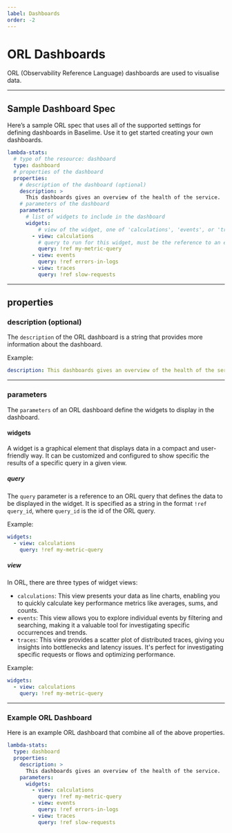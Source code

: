 ```yaml
---
label: Dashboards
order: -2
---
```


# ORL Dashboards

ORL (Observability Reference Language) dashboards are used to visualise data.

---

## Sample Dashboard Spec

Here’s a sample ORL spec that uses all of the supported settings for defining dashboards in Baselime. Use it to get started creating your own dashboards.

``` yaml # :icon-code: .baselime/resources.yml
lambda-stats:
  # type of the resource: dashboard 
  type: dashboard
  # properties of the dashboard
  properties:
    # description of the dashboard (optional)
    description: >
      This dashboards gives an overview of the health of the service.
    # parameters of the dashboard
    parameters:
      # list of widgets to include in the dashboard
      widgets:
          # view of the widget, one of 'calculations', 'events', or 'traces'
        - view: calculations
          # query to run for this widget, must be the reference to an existing query
          query: !ref my-metric-query
        - view: events
          query: !ref errors-in-logs
        - view: traces
          query: !ref slow-requests
```

---

## properties

### description (optional)

The `description` of the ORL dashboard is a string that provides more information about the dashboard.

Example:

```yaml # :icon-code: .baselime/resources.yml
description: This dashboards gives an overview of the health of the service.
```

---

### parameters

The `parameters` of an ORL dashboard define the widgets to display in the dashboard.

#### widgets

A widget is a graphical element that displays data in a compact and user-friendly way. It can be customized and configured to show specific the results of a specific query in a given view.

##### query

The `query` parameter is a reference to an ORL query that defines the data to be displayed in the widget. It is specified as a string in the format `!ref query_id`, where `query_id` is the id of the ORL query.

Example:

```yaml # :icon-code: .baselime/resources.yml
widgets:
  - view: calculations
    query: !ref my-metric-query
```


##### view

In ORL, there are three types of widget views:

- `calculations`: This view presents your data as line charts, enabling you to quickly calculate key performance metrics like averages, sums, and counts.
- `events`: This view allows you to explore individual events by filtering and searching, making it a valuable tool for investigating specific occurrences and trends.
- `traces`: This view provides a scatter plot of distributed traces, giving you insights into bottlenecks and latency issues. It's perfect for investigating specific requests or flows and optimizing performance.


Example:

```yml # :icon-code: .baselime/resources.yml
widgets:
  - view: calculations
    query: !ref my-metric-query
```

---

### Example ORL Dashboard

Here is an example ORL dashboard that combine all of the above properties.


``` yaml # :icon-code: .baselime/resources.yml
lambda-stats:
  type: dashboard
  properties:
    description: >
      This dashboards gives an overview of the health of the service.
    parameters:
      widgets:
        - view: calculations
          query: !ref my-metric-query
        - view: events
          query: !ref errors-in-logs
        - view: traces
          query: !ref slow-requests
```
